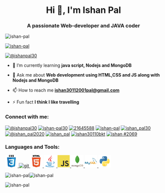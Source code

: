<h1 align="center">Hi 👋, I'm Ishan Pal</h1>
<h3 align="center">A passionate Web-developer and JAVA coder</h3>

<p align="left"> <img src="https://komarev.com/ghpvc/?username=ishan-pal&label=Profile%20views&color=0e75b6&style=flat" alt="ishan-pal" /> </p>

<p align="left"> <a href="https://github.com/ryo-ma/github-profile-trophy"><img src="https://github-profile-trophy.vercel.app/?username=ishan-pal" alt="ishan-pal" /></a> </p>

<p align="left"> <a href="https://twitter.com/@ishanpal30" target="blank"><img src="https://img.shields.io/twitter/follow/@ishanpal30?logo=twitter&style=for-the-badge" alt="@ishanpal30" /></a> </p>

- 🌱 I’m currently learning **java script, Nodejs and MongoDB**

- 💬 Ask me about **Web development using HTML,CSS and JS along with Nodejs and MongoDB**

- 📫 How to reach me **ishan30112001pal@gmail.com**

- ⚡ Fun fact **I think I like travelling**

<h3 align="left">Connect with me:</h3>
<p align="left">
<a href="https://twitter.com/@ishanpal30" target="blank"><img align="center" src="https://raw.githubusercontent.com/rahuldkjain/github-profile-readme-generator/master/src/images/icons/Social/twitter.svg" alt="@ishanpal30" height="30" width="40" /></a>
<a href="https://linkedin.com/in/ishan-pal30" target="blank"><img align="center" src="https://raw.githubusercontent.com/rahuldkjain/github-profile-readme-generator/master/src/images/icons/Social/linked-in-alt.svg" alt="ishan-pal30" height="30" width="40" /></a>
<a href="https://stackoverflow.com/users/21645588" target="blank"><img align="center" src="https://raw.githubusercontent.com/rahuldkjain/github-profile-readme-generator/master/src/images/icons/Social/stack-overflow.svg" alt="21645588" height="30" width="40" /></a>
<a href="https://kaggle.com/ishan-pal" target="blank"><img align="center" src="https://raw.githubusercontent.com/rahuldkjain/github-profile-readme-generator/master/src/images/icons/Social/kaggle.svg" alt="ishan-pal" height="30" width="40" /></a>
<a href="https://instagram.com/ishan_pal30" target="blank"><img align="center" src="https://raw.githubusercontent.com/rahuldkjain/github-profile-readme-generator/master/src/images/icons/Social/instagram.svg" alt="ishan_pal30" height="30" width="40" /></a>
<a href="https://www.hackerrank.com/@ishan_pal2020" target="blank"><img align="center" src="https://raw.githubusercontent.com/rahuldkjain/github-profile-readme-generator/master/src/images/icons/Social/hackerrank.svg" alt="@ishan_pal2020" height="30" width="40" /></a>
<a href="https://www.leetcode.com/ishan_pal" target="blank"><img align="center" src="https://raw.githubusercontent.com/rahuldkjain/github-profile-readme-generator/master/src/images/icons/Social/leet-code.svg" alt="ishan_pal" height="30" width="40" /></a>
<a href="https://auth.geeksforgeeks.org/user/ishan30110bkt" target="blank"><img align="center" src="https://raw.githubusercontent.com/rahuldkjain/github-profile-readme-generator/master/src/images/icons/Social/geeks-for-geeks.svg" alt="ishan30110bkt" height="30" width="40" /></a>
<a href="https://discord.gg/ishan #2069" target="blank"><img align="center" src="https://raw.githubusercontent.com/rahuldkjain/github-profile-readme-generator/master/src/images/icons/Social/discord.svg" alt="ishan #2069" height="30" width="40" /></a>
</p>

<h3 align="left">Languages and Tools:</h3>
<p align="left"> <a href="https://www.w3schools.com/css/" target="_blank" rel="noreferrer"> <img src="https://raw.githubusercontent.com/devicons/devicon/master/icons/css3/css3-original-wordmark.svg" alt="css3" width="40" height="40"/> </a> <a href="https://git-scm.com/" target="_blank" rel="noreferrer"> <img src="https://www.vectorlogo.zone/logos/git-scm/git-scm-icon.svg" alt="git" width="40" height="40"/> </a> <a href="https://www.w3.org/html/" target="_blank" rel="noreferrer"> <img src="https://raw.githubusercontent.com/devicons/devicon/master/icons/html5/html5-original-wordmark.svg" alt="html5" width="40" height="40"/> </a> <a href="https://www.java.com" target="_blank" rel="noreferrer"> <img src="https://raw.githubusercontent.com/devicons/devicon/master/icons/java/java-original.svg" alt="java" width="40" height="40"/> </a> <a href="https://developer.mozilla.org/en-US/docs/Web/JavaScript" target="_blank" rel="noreferrer"> <img src="https://raw.githubusercontent.com/devicons/devicon/master/icons/javascript/javascript-original.svg" alt="javascript" width="40" height="40"/> </a> <a href="https://www.mongodb.com/" target="_blank" rel="noreferrer"> <img src="https://raw.githubusercontent.com/devicons/devicon/master/icons/mongodb/mongodb-original-wordmark.svg" alt="mongodb" width="40" height="40"/> </a> <a href="https://www.mysql.com/" target="_blank" rel="noreferrer"> <img src="https://raw.githubusercontent.com/devicons/devicon/master/icons/mysql/mysql-original-wordmark.svg" alt="mysql" width="40" height="40"/> </a> <a href="https://www.python.org" target="_blank" rel="noreferrer"> <img src="https://raw.githubusercontent.com/devicons/devicon/master/icons/python/python-original.svg" alt="python" width="40" height="40"/> </a> </p>

<p><img align="left" src="https://github-readme-stats.vercel.app/api/top-langs?username=ishan-pal&show_icons=true&locale=en&layout=compact" alt="ishan-pal" /></p>

<p>&nbsp;<img align="left" src="https://github-readme-stats.vercel.app/api?username=ishan-pal&show_icons=true&locale=en" alt="ishan-pal" /></p>

<p><img align="left" src="https://github-readme-streak-stats.herokuapp.com/?user=ishan-pal&" alt="ishan-pal" /></p>

